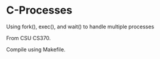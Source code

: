 # C-Processes
Using fork(), exec(), and wait() to handle multiple processes

From CSU CS370.  

Compile using Makefile. 